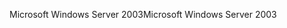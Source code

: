 <span data-ttu-id="5f4c1-101">Microsoft Windows Server 2003</span><span class="sxs-lookup"><span data-stu-id="5f4c1-101">Microsoft Windows Server 2003</span></span>
